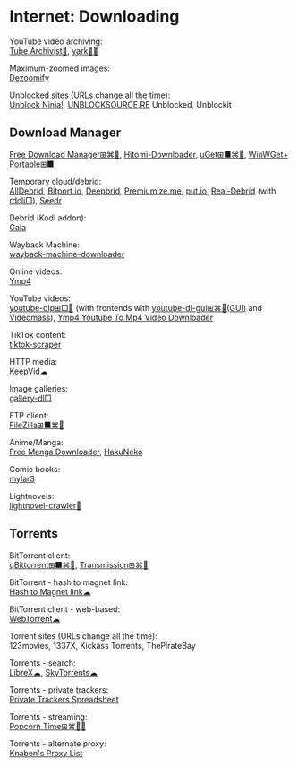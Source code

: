 # Internet: Downloading

YouTube video archiving:  
[Tube Archivist💾](https://www.tubearchivist.com/),
[yark💾🐍](https://pypi.org/project/yark/)

Maximum-zoomed images:  
[Dezoomify](https://dezoomify.ophir.dev/)

Unblocked sites (URLs change all the time):  
[Unblock Ninja!](https://unblockninja.com/),
[UNBLOCKSOURCE.RE](https://unblocksource.re/)
Unblocked,
Unblockit

## Download Manager

[Free Download Manager⊞⌘🐧](https://www.freedownloadmanager.org/),
[Hitomi-Downloader](https://github.com/KurtBestor/Hitomi-Downloader),
[uGet⊞■⌘🐧](https://ugetdm.com/),
[WinWGet+ Portable⊞■](https://portableapps.com/apps/internet/winwget_portable)

Temporary cloud/debrid:  
[AllDebrid](https://alldebrid.com/),
[Bitport.io](https://bitport.io/),
[Deepbrid](https://www.deepbrid.com/),
[Premiumize.me](https://www.premiumize.me/),
[put.io](https://put.io/),
[Real-Debrid](https://real-debrid.com/) (with [rdcli□](https://github.com/johackim/rdcli)),
[Seedr](https://www.seedr.cc/)

Debrid (Kodi addon):  
[Gaia](https://gaiakodi.com/)

Wayback Machine:  
[wayback-machine-downloader](https://github.com/hartator/wayback-machine-downloader)

Online videos:  
[Ymp4](https://ymp4.download/en57/supported/)

YouTube videos:  
[youtube-dlp⊞□🐧](https://github.com/yt-dlp/yt-dlp) (with frontends with [youtube-dl-gui⊞⌘🐧(GUI)](https://github.com/jely2002/youtube-dl-gui) and [Videomass](https://jeanslack.github.io/Videomass/)),
[Ymp4 Youtube To Mp4 Video Downloader](https://ymp4.download/)

TikTok content:  
[tiktok-scraper](https://github.com/drawrowfly/tiktok-scraper)

HTTP media:  
[KeepVid☁](https://keepvid.com/)

Image galleries:  
[gallery-dl□](https://github.com/mikf/gallery-dl)

FTP client:  
[FileZilla⊞■⌘🐧](https://filezilla-project.org/)

Anime/Manga:  
[Free Manga Downloader](https://sourceforge.net/projects/fmd/),
[HakuNeko](https://hakuneko.download/)

Comic books:  
[mylar3](https://github.com/mylar3/mylar3)

Lightnovels:  
[lightnovel-crawler🐍](https://pypi.org/project/lightnovel-crawler/)

## Torrents

BitTorrent client:  
[qBittorrent⊞■⌘🐧](https://www.qbittorrent.org/),
[Transmission⊞⌘🐧](https://transmissionbt.com/)

BitTorrent - hash to magnet link:  
[Hash to Magnet link☁](https://www.hashtomagnet.com/)

BitTorrent client - web-based:  
[WebTorrent☁](https://webtorrent.io/)

Torrent sites (URLs change all the time):  
123movies,
1337X,
Kickass Torrents,
ThePirateBay

Torrents - search:  
[LibreX☁](https://librex.devol.it/),
[SkyTorrents☁](http://www.skytorrents.me/)

Torrents - private trackers:  
[Private Trackers Spreadsheet](https://hdvinnie.github.io/Private-Trackers-Spreadsheet/)

Torrents - streaming:  
[Popcorn Time⊞⌘🐧🤖](https://github.com/popcorn-official)

Torrents - alternate proxy:  
[Knaben's Proxy List](https://knaben.info/)

